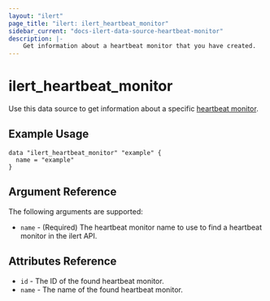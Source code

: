 ```yaml
---
layout: "ilert"
page_title: "ilert: ilert_heartbeat_monitor"
sidebar_current: "docs-ilert-data-source-heartbeat-monitor"
description: |-
    Get information about a heartbeat monitor that you have created.
---
```


# ilert_heartbeat_monitor

Use this data source to get information about a specific [heartbeat monitor][1].

## Example Usage

```hcl
data "ilert_heartbeat_monitor" "example" {
  name = "example"
}
```

## Argument Reference

The following arguments are supported:

- `name` - (Required) The heartbeat monitor name to use to find a heartbeat monitor in the ilert API.

## Attributes Reference

- `id` - The ID of the found heartbeat monitor.
- `name` - The name of the found heartbeat monitor.

[1]: https://api.ilert.com/api-docs/#tag/heartbeat-monitors
